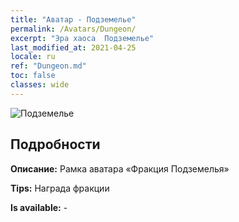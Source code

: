 ```yaml
---
title: "Аватар - Подземелье"
permalink: /Avatars/Dungeon/
excerpt: "Эра хаоса  Подземелье"
last_modified_at: 2021-04-25
locale: ru
ref: "Dungeon.md"
toc: false
classes: wide
---
```

 ![Подземелье](/images/a/avatarFrame_45.png)

## Подробности

 **Описание:** Рамка аватара «Фракция Подземелья» 

 **Tips:** Награда фракции 

 **Is available:**  - 

